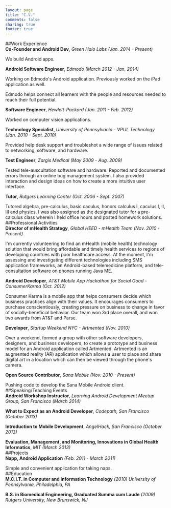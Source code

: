 ```yaml
---
layout: page
title: "C.V."
comments: false
sharing: true
footer: true
---
```


##Work Experience
<br />
__Co-Founder and Android Dev__, *Green Halo Labs (Jan. 2014 - Present)*

We build Android apps.

__Android Software Engineer__, *Edmodo (March 2012 - Jan. 2014)*

Working on Edmodo's Android application. Previously worked on the iPad application as well.

Edmodo helps connect all learners with the people and resources needed to reach their full potential.

__Software Engineer__, *Hewlett-Packard (Jan. 2011 - Feb. 2012)*

Worked on computer vision applications.

__Technology Specialist__, *University of Pennsylvania - VPUL Technology (Jan. 2010 - Sept. 2010)*

Provided help desk support and troubleshot a wide range of issues related to networking, software, and hardware.

__Test Engineer__, *Zargis Medical (May 2009 - Aug. 2009)*

Tested tele-auscultation software and hardware. Reported and documented errors through an online bug management system. I also provided interaction and design ideas on how to create a more intuitive user interface.

__Tutor__, *Rutgers Learning Center (Oct. 2006 - Sept. 2007)*

Tutored algebra, pre-calculus, basic caculus, honors calculus I, caculus I, II, III and physics. I was also assigned as the designated tutor for a pre-calculus class wherein I held office hours and posted homework solutions.
<br />
##Professional Activities
<br />
__Director of mHealth Strategy__, *Global HEED - mHealth Team (Nov. 2010 - Present)*

I'm currently volunteering to find an mHealth (mobile health) technology solution that would bring affordable and timely health services to regions of developing countries with poor healthcare access. At the moment, I'm assessing and investigating different technologies including SMS application frameworks, an Android-based telemedicine platform, and tele-consultation software on phones running Java ME.

__Android Developer__, *AT&T Mobile App Hackathon for Social Good - ConsumerKarma (Oct. 2012)*

Consumer Karma is a mobile app that helps consumers decide which business practices align with their values. It encourages consumers to purchase conscientiously, creating pressure on business to change in favor of socially-beneficial behavior. Our team won 3rd place overall, and won two awards from AT&T and Parse.

__Developer__, *Startup Weekend NYC - Artmented (Nov. 2010)*

Over a weekend, formed a group with other software developers, designers, and business developers, to create a prototype and business model for an Android application called Artmented. Artmented is an augmented reality (AR) application which allows a user to place and share digital art in a location which can then be viewed through the phone's camera.

__Open Source Contributor__, *Sana Mobile (Nov. 2010 - Present)*

Pushing code to develop the Sana Mobile Android client.
<br />
##Speaking/Teaching Events
<br />
__Android Workshop Instructor__, *Learning Android Development Meetup Group, San Francisco (March 2014)*

__What to Expect as an Android Developer__, *Codepath, San Francisco (October 2013)*

__Introduction to Mobile Development__, *AngelHack, San Francisco (October 2013)*

__Evaluation, Management, and Monitoring, Innovations in Global Health Informatics__, _MIT (March 2013)_
<br />
##Projects
<br />
__Napp, Android Application__ *(Feb. 2011 - March 2011)*

Simple and convenient application for taking naps.
<br />
##Education
<br />
__M.C.I.T. in Computer and Information Technology__ *(2010)
University of Pennsylvania, Philadelphia, PA*

__B.S. in Biomedical Engineering, Graduated Summa cum Laude__ *(2009)
Rutgers University, New Brunswick, NJ*
